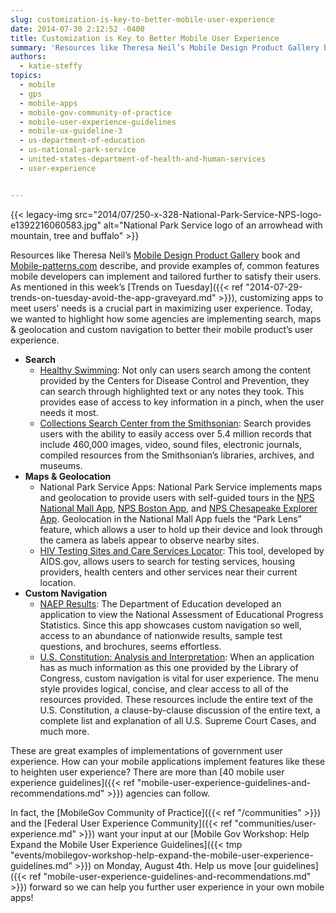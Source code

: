 ```yaml
---
slug: customization-is-key-to-better-mobile-user-experience
date: 2014-07-30 2:12:52 -0400
title: Customization is Key to Better Mobile User Experience
summary: 'Resources like Theresa Neil’s Mobile Design Product Gallery book and Mobile-patterns.com describe, and provide examples of, common features mobile developers can implement and tailored further to satisfy their users. As mentioned in this week’s Trends on Tuesday, customizing apps to meet'
authors:
  - katie-steffy
topics:
  - mobile
  - gps
  - mobile-apps
  - mobile-gov-community-of-practice
  - mobile-user-experience-guidelines
  - mobile-ux-guideline-3
  - us-department-of-education
  - us-national-park-service
  - united-states-department-of-health-and-human-services
  - user-experience


---
```


{{< legacy-img src="2014/07/250-x-328-National-Park-Service-NPS-logo-e1392216060583.jpg" alt="National Park Service logo of an arrowhead with mountain, tree and buffalo" >}}

Resources like Theresa Neil’s [Mobile Design Product Gallery](http://mobiledesignpatterngallery.com/index.php) book and [Mobile-patterns.com](http://www.mobile-patterns.com) describe, and provide examples of, common features mobile developers can implement and tailored further to satisfy their users. As mentioned in this week’s [Trends on Tuesday]({{< ref "2014-07-29-trends-on-tuesday-avoid-the-app-graveyard.md" >}}), customizing apps to meet users’ needs is a crucial part in maximizing user experience. Today, we wanted to highlight how some agencies are implementing search, maps & geolocation and custom navigation to better their mobile product’s user experience.

  * **Search**
      * [Healthy Swimming](http://apps.usa.gov/healthy-swimming.shtml): Not only can users search among the content provided by the Centers for Disease Control and Prevention, they can search through highlighted text or any notes they took. This provides ease of access to key information in a pinch, when the user needs it most.
      * [Collections Search Center from the Smithsonian](http://apps.usa.gov/collections-search-center-mobile-from-the-smithsonian-institution.shtml): Search provides users with the ability to easily access over 5.4 million records that include 460,000 images, video, sound files, electronic journals, compiled resources from the Smithsonian’s libraries, archives, and museums.
  * **Maps & Geolocation**
      * National Park Service Apps: National Park Service implements maps and geolocation to provide users with self-guided tours in the [NPS National Mall App](http://apps.usa.gov/nps-national-mall.shtml), [NPS Boston App](http://apps.usa.gov/npsboston-app.shtml), and [NPS Chesapeake Explorer App](http://www.chesapeakeexplorerapp.com/). Geolocation in the National Mall App fuels the “Park Lens” feature, which allows a user to hold up their device and look through the camera as labels appear to observe nearby sites.
      * [HIV Testing Sites and Care Services Locator](http://apps.usa.gov/hiv-testing-sites-and-care-services-locator.shtml): This tool, developed by AIDS.gov, allows users to search for testing services, housing providers, health centers and other services near their current location.
  * **Custom Navigation**
      * [NAEP Results](http://apps.usa.gov/naep-results.shtml): The Department of Education developed an application to view the National Assessment of Educational Progress Statistics. Since this app showcases custom navigation so well, access to an abundance of nationwide results, sample test questions, and brochures, seems effortless.
      * [U.S. Constitution: Analysis and Interpretation](http://apps.usa.gov/us-constitution-analysis-interpretation.shtml): When an application has as much information as this one provided by the Library of Congress, custom navigation is vital for user experience. The menu style provides logical, concise, and clear access to all of the resources provided. These resources include the entire text of the U.S. Constitution, a clause-by-clause discussion of the entire text, a complete list and explanation of all U.S. Supreme Court Cases, and much more.

These are great examples of implementations of government user experience. How can your mobile applications implement features like these to heighten user experience? There are more than [40 mobile user experience guidelines]({{< ref "mobile-user-experience-guidelines-and-recommendations.md" >}}) agencies can follow.

In fact, the [MobileGov Community of Practice]({{< ref "/communities" >}}) and the [Federal User Experience Community]({{< ref "communities/user-experience.md" >}}) want your input at our [Mobile Gov Workshop: Help Expand the Mobile User Experience Guidelines]({{< tmp "events/mobilegov-workshop-help-expand-the-mobile-user-experience-guidelines.md" >}}) on Monday, August 4th. Help us move [our guidelines]({{< ref "mobile-user-experience-guidelines-and-recommendations.md" >}}) forward so we can help you further user experience in your own mobile apps!
